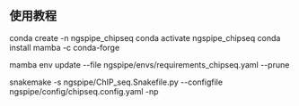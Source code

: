 ## 使用教程

conda create -n ngspipe_chipseq 
conda activate ngspipe_chipseq
conda install mamba -c conda-forge

mamba env update --file ngspipe/envs/requirements_chipseq.yaml --prune

snakemake -s ngspipe/ChIP_seq.Snakefile.py --configfile ngspipe/config/chipseq.config.yaml -np